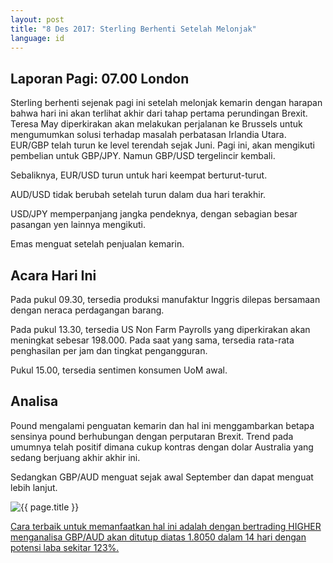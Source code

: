 ```yaml
---
layout: post
title: "8 Des 2017: Sterling Berhenti Setelah Melonjak"
language: id
---
```

## Laporan Pagi: 07.00 London

Sterling berhenti sejenak pagi ini setelah melonjak kemarin dengan harapan bahwa hari ini akan terlihat akhir dari tahap pertama perundingan Brexit. Teresa May diperkirakan akan melakukan perjalanan ke Brussels untuk mengumumkan solusi terhadap masalah perbatasan Irlandia Utara. EUR/GBP telah turun ke level terendah sejak Juni. Pagi ini, akan mengikuti pembelian untuk GBP/JPY. Namun GBP/USD tergelincir kembali.

Sebaliknya, EUR/USD turun untuk hari keempat berturut-turut.

AUD/USD tidak berubah setelah turun dalam dua hari terakhir.

USD/JPY memperpanjang jangka pendeknya, dengan sebagian besar pasangan yen lainnya mengikuti.

Emas menguat setelah penjualan kemarin.

## Acara Hari Ini

Pada pukul 09.30, tersedia produksi manufaktur Inggris dilepas bersamaan dengan neraca perdagangan barang.

Pada pukul 13.30, tersedia US Non Farm Payrolls yang diperkirakan akan meningkat sebesar 198.000. Pada saat yang sama, tersedia rata-rata penghasilan per jam dan tingkat pengangguran.

Pukul 15.00, tersedia sentimen konsumen UoM awal.

## Analisa

Pound mengalami penguatan kemarin dan hal ini menggambarkan betapa sensinya pound berhubungan dengan perputaran Brexit. Trend pada umumnya telah positif dimana cukup kontras dengan dolar Australia yang sedang berjuang akhir akhir ini.

Sedangkan GBP/AUD menguat sejak awal September dan dapat menguat lebih lanjut.

<img src="{{ site.url }}/images/dec/id-08-dec-17.png" alt="{{ page.title }}" title="{{ page.title }}">

<a href="%LINK%%?currency=USD& %LINK%%?currency=USD& market=major_pairs&duration_amount=14&duration_units=d&expiry_type=duration&amount=10&amount_type=payout&underlying=frxGBPAUD&formname=higherlower&barrier=1.8050" target="_blank">Cara terbaik untuk memanfaatkan hal ini adalah dengan bertrading HIGHER menganalisa GBP/AUD akan ditutup diatas 1.8050 dalam 14 hari dengan potensi laba sekitar 123%.</a>